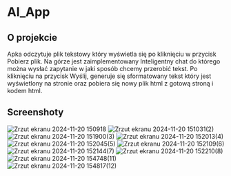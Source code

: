 # AI_App

## O projekcie
Apka odczytuje plik tekstowy który wyświetla się po kliknięciu w przycisk Pobierz plik.
Na górze jest zaimplementowany Inteligentny chat do którego można wysłać zapytanie w jaki sposób chcemy przerobić tekst.
Po kliknięciu na przycisk Wyślij, generuje się sformatowany tekst który jest wyświetlony na stronie oraz pobiera się nowy plik html z gotową stroną i kodem html.


## Screenshoty
![Zrzut ekranu 2024-11-20 150918](https://github.com/user-attachments/assets/3efe220a-c3d9-46ab-bfe0-c2493da87c5f)
![Zrzut ekranu 2024-11-20 151031(2)](https://github.com/user-attachments/assets/87a19b83-271d-4ecc-88b4-f644cc188cb8)
![Zrzut ekranu 2024-11-20 151900(3)](https://github.com/user-attachments/assets/54c9a5ec-b56d-4276-9208-82a752408eae)
![Zrzut ekranu 2024-11-20 152013(4)](https://github.com/user-attachments/assets/9f63fee3-4ff5-4f42-9848-1eed7689c69a)
![Zrzut ekranu 2024-11-20 152045(5)](https://github.com/user-attachments/assets/f4f46cb8-a5e6-4d72-a247-4b3205c92921)
![Zrzut ekranu 2024-11-20 152109(6)](https://github.com/user-attachments/assets/8d5f9ee2-acc2-4cd1-8eaa-b7e658948a3e)
![Zrzut ekranu 2024-11-20 152144(7)](https://github.com/user-attachments/assets/413a18be-9d5f-44bb-8831-3eb559751ee8)
![Zrzut ekranu 2024-11-20 152210(8)](https://github.com/user-attachments/assets/5099d3d5-c20b-4727-a61c-08bc20de61be)
![Zrzut ekranu 2024-11-20 154748(11)](https://github.com/user-attachments/assets/09e6f64a-cca1-4f39-870c-1cc9e0c9af60)
![Zrzut ekranu 2024-11-20 154817(12)](https://github.com/user-attachments/assets/50097941-0514-45a0-bad4-9e6790a5561c)







